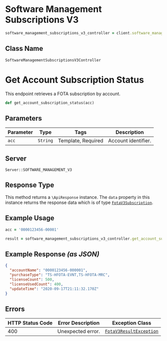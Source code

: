 # Software Management Subscriptions V3

```ruby
software_management_subscriptions_v3_controller = client.software_management_subscriptions_v3
```

## Class Name

`SoftwareManagementSubscriptionsV3Controller`


# Get Account Subscription Status

This endpoint retrieves a FOTA subscription by account.

```ruby
def get_account_subscription_status(acc)
```

## Parameters

| Parameter | Type | Tags | Description |
|  --- | --- | --- | --- |
| `acc` | `String` | Template, Required | Account identifier. |

## Server

`Server::SOFTWARE_MANAGEMENT_V3`

## Response Type

This method returns a `\ApiResponse` instance. The `data` property in this instance returns the response data which is of type [`FotaV3Subscription`](../../doc/models/fota-v3-subscription.md).

## Example Usage

```ruby
acc = '0000123456-00001'

result = software_management_subscriptions_v3_controller.get_account_subscription_status(acc)
```

## Example Response *(as JSON)*

```json
{
  "accountName": "0000123456-000001",
  "purchaseType": "TS-HFOTA-EVNT,TS-HFOTA-MRC",
  "licenseCount": 500,
  "licenseUsedCount": 400,
  "updateTime": "2020-09-17T21:11:32.170Z"
}
```

## Errors

| HTTP Status Code | Error Description | Exception Class |
|  --- | --- | --- |
| 400 | Unexpected error. | [`FotaV3ResultException`](../../doc/models/fota-v3-result-exception.md) |

